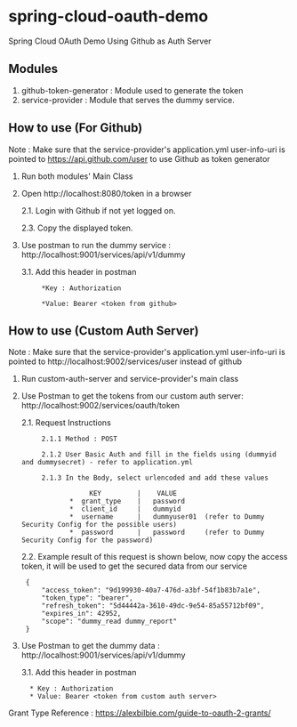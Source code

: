 # spring-cloud-oauth-demo
Spring Cloud OAuth Demo Using Github as Auth Server

## Modules
1. github-token-generator : Module used to generate the token
2. service-provider : Module that serves the dummy service.

## How to use (For Github)

Note : Make sure that the service-provider's application.yml user-info-uri is pointed to https://api.github.com/user to use Github as token generator

1. Run both modules' Main Class
2. Open http://localhost:8080/token in a browser

    2.1. Login with Github if not yet logged on.
    
    2.3. Copy the displayed token.

3. Use postman to run the dummy service : http://localhost:9001/services/api/v1/dummy
    
    3.1. Add this header in postman

            *Key : Authorization

            *Value: Bearer <token from github>

          
          
## How to use (Custom Auth Server)

Note : Make sure that the service-provider's application.yml user-info-uri is pointed to http://localhost:9002/services/user instead of github

1. Run custom-auth-server and service-provider's main class

2. Use Postman to get the tokens from our custom auth server: http://localhost:9002/services/oauth/token

    2.1. Request Instructions
    
            2.1.1 Method : POST
            
            2.1.2 User Basic Auth and fill in the fields using (dummyid and dummysecret) - refer to application.yml
            
            2.1.3 In the Body, select urlencoded and add these values
            
                        KEY         |    VALUE
                   *  grant_type    |   password  
                   *  client_id     |   dummyid
                   *  username      |   dummyuser01  (refer to Dummy Security Config for the possible users)
                   *  password      |   password     (refer to Dummy Security Config for the password)
                   
    2.2. Example result of this request is shown below, now copy the access token, it will be used to get the secured data from our service
    
        {
            "access_token": "9d199930-40a7-476d-a3bf-54f1b83b7a1e",
            "token_type": "bearer",
            "refresh_token": "5d44442a-3610-49dc-9e54-85a55712bf09",
            "expires_in": 42952,
            "scope": "dummy_read dummy_report"
        }

3.  Use Postman to get the dummy data : http://localhost:9001/services/api/v1/dummy

    3.1. Add this header in postman
    
          * Key : Authorization
          * Value: Bearer <token from custom auth server>
            


Grant Type Reference : https://alexbilbie.com/guide-to-oauth-2-grants/
